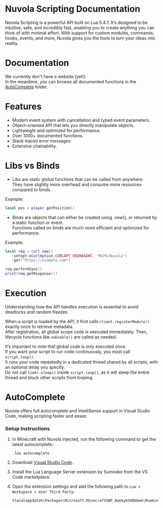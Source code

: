 # Nuvola Scripting Documentation

Nuvola Scripting is a powerful API built on Lua 5.4.7.
It’s designed to be intuitive, safe, and incredibly fast, enabling you to create anything you can think of with minimal effort.
With support for custom modules, commands, hooks, events, and more, Nuvola gives you the tools to turn your ideas into reality.

# Documentation

We currently don't have a website (yet!).  
In the meantime, you can browse all documented functions in the [AutoComplete](AutoComplete/) folder.

# Features
- Modern event system with cancellation and typed event parameters.
- Object-oriented API that lets you directly manipulate objects.
- Lightweight and optimized for performance.
- Over 1000+ documented functions.
- Stack traced error messages.
- Extensive chainability.

# Libs vs Binds

- Libs are static global functions that can be called from anywhere.  
   They have slightly more overhead and consume more resources compared to binds.

Example:
```lua
local pos = player.getPosition()
```

- Binds are objects that can either be created using .new(), or returned by a static function or event.  
   Functions called on binds are much more efficient and optimized for performance.

Example:
```lua
local req = curl.new()
   :setopt(eCurlOption.CURLOPT_USERAGENT, "MCPE/Nuvola")
   :get("https://example.com")

req:performSync()
print(req:getResponse())
```

# Execution

Understanding how the API handles execution is essential to avoid deadlocks and random freezes.

When a script is loaded by the API, it first calls `client.registerModule()` exactly once to retrieve metadata.  
After registration, all global scope code is executed immediately. Then, lifecycle functions like `onEnable()` are called as needed.  

It’s important to note that global code is only executed once.  
If you want your script to run code continuously, you must call `script.loop()`.  
It runs your code repeatedly in a dedicated thread shared by all scripts, with an optional delay you specify.  
Do not call `timer.sleep()` inside `script.loop()`, as it will sleep the entire thread and block other scripts from looping.

# AutoComplete

Nuvola offers full autocomplete and IntelliSense support in Visual Studio Code, making scripting faster and easier.

### Setup Instructions

1. In Minecraft with Nuvola injected, run the following command to get the latest autocomplete:  
   ```
   .lua autocomplete
   ```

2. Download [Visual Studio Code](https://code.visualstudio.com/).

3. Install the Lua Language Server extension by Sumneko from the VS Code marketplace.

4. Open the extension settings and add the following path to `Lua > Workspace > User Third Party`:
   ```
   %localappdata%\Packages\Microsoft.MinecraftUWP_8wekyb3d8bbwe\RoamingState\Nuvola\Scripts\AutoComplete
   ```